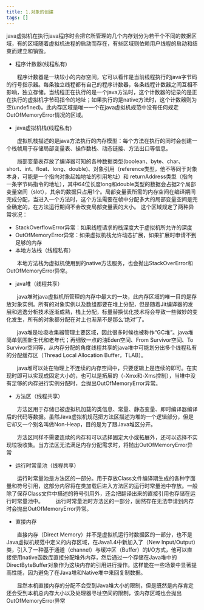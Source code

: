 ```yaml
---
title: 1.对象的创建
tags: []
---
```


java虚拟机在执行java程序时会把它所管理的几个内存划分为若干个不同的数据区域，有的区域随着虚拟机进程的启动而存在，有些区域则依赖用户线程的启动和结束而建立和销毁。

- 程序计数器(线程私有)

&#8195;&#8195;程序计数器是一块较小的内存空间，它可以看作是当前线程执行的java字节码的行号指示器。每条独立线程都有自己的程序计数器，各条线程计数器之间互相不影响，独立存储。当线程正在执行的是一个java方法时，这个计数器的记录的是正在执行的虚拟机字节码指令的地址；如果执行的是native方法时，这个计数器则为空(undefined)。此内存区域是唯一一个在java虚拟机规范中没有任何规定OutOfMemoryError情况的区域。

- java虚拟机栈(线程私有)

&#8195;&#8195;虚拟机栈描述的是java方法执行的内存模型：每个方法在执行的同时会创建一个栈帧用于存储局部变量表、操作数栈、动态链接、方法出口等信息。

&#8195;&#8195;局部变量表存放了编译器可知的各种数据类型(boolean、byte、char、short、int、float、long、double)、对象引用（reference类型，他不等同于对象本身，可能是一个指向对象起始地址的引用地址）和 returnAddress类型（指向一条字节码指令的地址），其中64位长度long和double类型的数据会占据2个局部变量空间（slot），其余的数据只占用1个。局部变量表所需的内存空间在编译期间完成分配，当进入一个方法时，这个方法需要在帧中分配多大的局部变量空间是完全确定的，在方法运行期间不会改变局部变量表的大小。
这个区域规定了两种异常状况：
  - StackOverflowError异常：如果线程请求的栈深度大于虚拟机所允许的深度
  - OutOfMemoryError异常：如果虚拟机栈允许动态扩展，如果扩展时申请不到足够的内存
- 本地方法栈（线程私有）

&#8195;&#8195;本地方法栈为虚拟机使用到的native方法服务，也会抛出StackOverError和OutOfMemoryError异常。

- java堆（线程共享）

&#8195;&#8195;java堆时java虚拟机所管理的内存中最大的一块，此内存区域的唯一目的是存放对象实例。所有的对象实例以及数组都要在堆上分配，但是随着Jit编译器的发展和逃逸分析技术逐渐成熟，栈上分配，标量替换优化技术将会导致一些微妙的变化发生，所有的对象都分配在对上也渐渐不是那么‘绝对’了。

&#8195;&#8195;java堆是垃圾收集器管理主要区域，因此很多时候也被称作“GC堆”。java堆简单氛围新生代和老年代；再细致一点的油Eden空间、From Survivor空间、To Survivor空间等，从内存分配的角度线程共享的java堆中可能划分出多个线程私有的分配缓存区（Thread Local Allocation Buffer，TLAB）。

&#8195;&#8195;java堆可以处在物理上不连续的内存空间中，只要逻辑上是连续的即可。在实现时即可以实现成固定大小的，也可以是拓展的（-Xmx和-Xms控制），当堆中没有足够的内存进行实例分配时，会抛出OutOfMemoryError异常。

- 方法区（线程共享）

&#8195;&#8195;方法区用于存储已被虚拟机加载的类信息、常量、静态变量、即时编译器编译后的代码等数据。虽然Java虚拟机规范把方法区描述为堆的一个逻辑部分，但是它却又一个别名叫做Non-Heap，目的是为了跟Java堆区分开。

&#8195;&#8195;方法区同样不需要连续的内存和可以选择固定大小或拓展外，还可以选择不实现垃圾收集。当方法区无法满足内存分配需求时，将抛出OutOfMemoryError异常

- 运行时常量池（线程共享）


&#8195;&#8195;运行时常量池是方法区的一部分。用于存放Class文件编译期生成的各种字面量和符号引用，这部分内容将在类加载后进入方法区的运行时常量池中存放。一般除了保存Class文件中描述的符号引用外，还会把翻译出来的直接引用也存储在运行时常量池中。
&#8195;&#8195;运行时常量池时方法区的一部分，固然存在无法申请到内存时会抛出OutOfMemoryError异常。

- 直接内存

&#8195;&#8195;直接内存（Direct Memory）并不是虚拟机运行时数据区的一部分，也不是Java虚拟机规范中定义的内存区域，在Java1.4中新加入了（New Input/Output）类，引入了一种基于通道（channel）与缓冲区（Buffer）的I/O方式，他可以直接使用native函数库直接分配堆外内存，然后通过一个存储在Java堆中的DirectByteBuffer对象作为这块内存的引用进行操作。这样能在一些场景中显著提高性能，因为避免了在Java堆和Native堆中来回复制数据。

&#8195;&#8195;显然本机直接内存的分配不会受到Java堆大小的限制，但是既然是内存肯定还会受到本机总内存大小以及处理器寻址空间的限制，该内存区域也会抛出OutOfMemoryError异常
